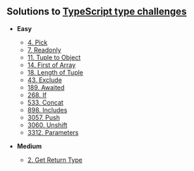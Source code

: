 ## Solutions to [TypeScript type challenges](https://github.com/type-challenges/type-challenges)

- **Easy**

  - [4. Pick](easy/4.%20Pick.ts)
  - [7. Readonly](easy/7.%20Readonly.ts)
  - [11. Tuple to Object](easy/11.%20Tuple%20to%20Object.ts)
  - [14. First of Array](easy/14.%20First%20of%20Array.ts)
  - [18. Length of Tuple](easy/18.%20Length%20of%20Tuple.ts)
  - [43. Exclude](easy/43.%20Exclude.ts)
  - [189. Awaited](easy/189.%20Awaited.ts)
  - [268. If](easy/268.%20If.ts)
  - [533. Concat](easy/533.%20Concat.ts)
  - [898. Includes](easy/898.%20Includes.ts)
  - [3057. Push](easy/3057.%20Push.ts)
  - [3060. Unshift](easy/3060.%20Unshift.ts)
  - [3312. Parameters](easy/3060.%20Unshift.ts)

- **Medium**
  - [2. Get Return Type](medium/2.%20Get%20Return%20Type.ts)
